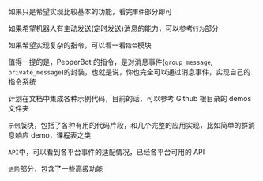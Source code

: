 如果只是希望实现比较基本的功能，看完`事件`部分即可

如果希望机器人有主动发送(定时发送)消息的能力，可以参考`行为`部分

如果希望实现复杂的指令，可以看一看`指令`模块

值得一提的是，PepperBot 的指令，是对消息事件(`group_message`, `private_message`)的封装，也就是说，你也完全可以通过消息事件，实现自己的指令系统

计划在文档中集成各种示例代码，目前的话，可以参考 Github 根目录的 demos 文件夹

`示例`版块，包括了各种有用的代码片段，和几个完整的应用实现，比如简单的群消息响应 demo，课程表之类

`API`中，可以看到各平台事件的适配情况，已经各平台可用的 API

`进阶`部分，包含了一些高级功能
